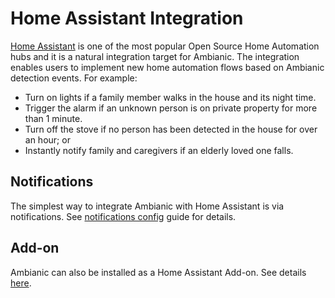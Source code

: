 
# Home Assistant Integration

[Home Assistant](https://www.home-assistant.io/) is one of the most popular Open Source Home Automation hubs and it is a natural integration target for Ambianic. The integration enables users to implement new home automation flows based on Ambianic detection events. For example:
* Turn on lights if a family member walks in the house and its night time.
* Trigger the alarm if an unknown person is on private property for more than 1 minute.
* Turn off the stove if no person has been detected in the house for over an hour; or
* Instantly notify family and caregivers if an elderly loved one falls.

## Notifications

The simplest way to integrate Ambianic with Home Assistant is via notifications. See [notifications config](https://docs.ambianic.ai/users/configure/#notification-settings) guide for details.

## Add-on

Ambianic can also be installed as a Home Assistant Add-on. See details [here](https://github.com/dcmartin/addon-ambianic).
